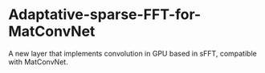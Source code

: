 # Adaptative-sparse-FFT-for-MatConvNet
A new layer that implements convolution in GPU based in sFFT, compatible with MatConvNet.
